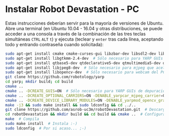 # Instalar Robot Devastation - PC

Estas instrucciones deberían servir para la mayoría de versiones de Ubuntu. Abre una terminal (en Ubuntu 10.04 - 16.04 y otras distribuciones, se puede acceder a una consola a través de la combinación de las tres teclas simultáneas `CTRL` `ALT` `t`) y ejecuta (teclear y `enter` tras cada línea, aceptando todo y entrando contraseña cuando solicitada):
```bash
sudo apt-get install cmake cmake-curses-gui libzbar-dev libsdl2-dev libsdl2-image-dev libsdl2-mixer-dev libsdl2-ttf-dev build-essential libace-dev git
sudo apt-get install libgtkmm-2.4-dev  # Sólo necesario para YARP GUIs de depuración: yarpview, gyarpmanager
sudo apt-get install qtbase5-dev qtdeclarative5-dev qtmultimedia5-dev qtdeclarative5-qtquick2-plugin qtdeclarative5-window-plugin qtdeclarative5-qtmultimedia-plugin qtdeclarative5-controls-plugin qtdeclarative5-dialogs-plugin libqt5svg5
sudo apt-get install libjpeg8-dev  # Sólo necesario para mjpeg que acelera comunicaciones de vídeo
sudo apt-get install libopencv-dev  # Sólo necesario para webcam del PC
git clone https://github.com/robotology/yarp
cd yarp; mkdir build; cd build
cmake ..
cmake .. -DCREATE_GUIS=ON  # Sólo necesario para YARP GUIs de depuración: yarpview, gyarpmanager
cmake .. -DCREATE_OPTIONAL_CARRIERS=ON -DENABLE_yarpcar_mjpeg_carrier=ON  # Sólo necesario para mjpeg que acelera comunicaciones de vídeo
cmake .. -DCREATE_DEVICE_LIBRARY_MODULES=ON -DENABLE_yarpmod_opencv_grabber=ON  # Sólo necesario para webcam del PC
make -j3 && sudo make install && sudo ldconfig && cd ../..
git clone https://github.com/asrob-uc3m/robotDevastation.git  # Descarga Robot Devastation
cd robotDevastation && mkdir build && cd build && cmake ..  # Configura Robot Devastation
make  # Compila
sudo make install  # Instala :-)
sudo ldconfig  # Por si acaso... ;-)
```